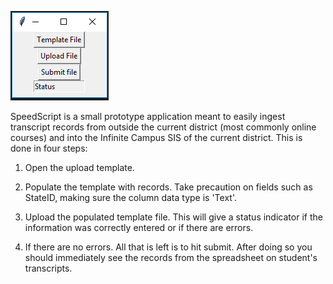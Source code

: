 ![alt text](https://github.com/Boda805/SpeedScript/blob/master/images/Application.PNG)

SpeedScript is a small prototype application meant to easily ingest transcript records from outside the current district (most commonly online courses) and into the Infinite Campus SIS of the current district. This is done in four steps:

1. Open the upload template.

2. Populate the template with records. Take precaution on fields such as StateID, making sure the column data type is 'Text'.

3. Upload the populated template file. This will give a status indicator if the information was correctly entered or if there are errors.

4. If there are no errors. All that is left is to hit submit. After doing so you should immediately see the records from the spreadsheet on student's transcripts.
